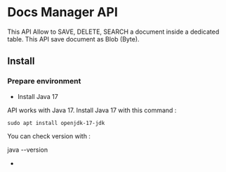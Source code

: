# Docs Manager API

This API Allow to SAVE, DELETE, SEARCH a document inside a dedicated table.
This API save document as Blob (Byte).

## Install

### Prepare environment

* Install Java 17

API works with Java 17. Install Java 17 with this command :

```
sudo apt install openjdk-17-jdk
```

You can check version with : 

java --version


  
* 
